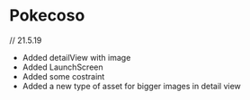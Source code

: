 # Pokecoso

// 21.5.19
- Added detailView with image
- Added LaunchScreen
- Added some costraint
- Added a new type of asset for bigger images in detail view
